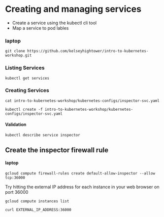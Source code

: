 # Creating and managing services

* Create a service using the kubectl cli tool
* Map a service to pod lables

### laptop

```
git clone https://github.com/kelseyhightower/intro-to-kubernetes-workshop.git
```

### Listing Services

```
kubectl get services
```

### Creating Services

```
cat intro-to-kubernetes-workshop/kubernetes-configs/inspector-svc.yaml
```

```
kubectl create -f intro-to-kubernetes-workshop/kubernetes-configs/inspector-svc.yaml
```

#### Validation
```
kubectl describe service inspector
```

## Create the inspector firewall rule

#### laptop

```
gcloud compute firewall-rules create default-allow-inspector --allow tcp:36000
```

Try hitting the external IP address for each instance in your web browser on port 36000

```
gcloud compute instances list
```

```
curl EXTERNAL_IP_ADDRESS:36000
```
